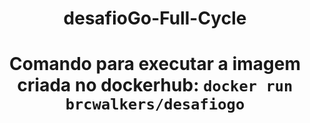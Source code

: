 # <h1 align="center">desafioGo-Full-Cycle</h1>

# <p align="center">Comando para executar a imagem criada no dockerhub: <code>docker run brcwalkers/desafiogo</code> </p>
